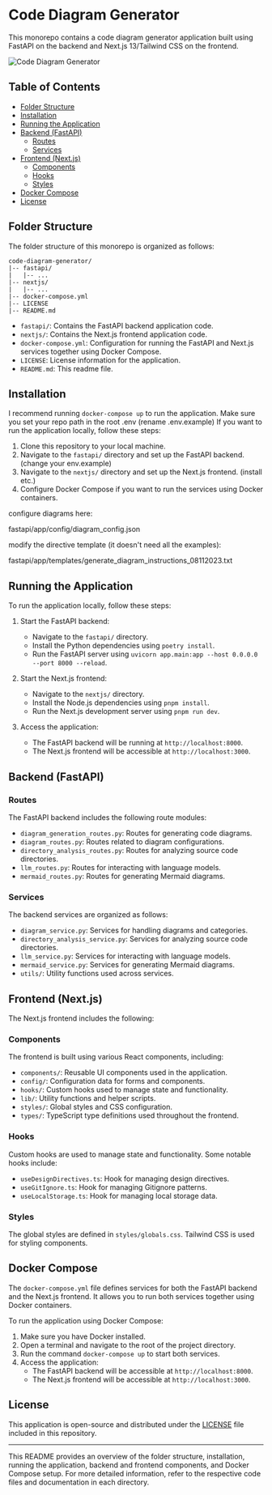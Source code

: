 # Code Diagram Generator

This monorepo contains a code diagram generator application built using FastAPI on the backend and Next.js 13/Tailwind CSS on the frontend.

![Code Diagram Generator](fullcapture.png?raw=true)

## Table of Contents

- [Folder Structure](#folder-structure)
- [Installation](#installation)
- [Running the Application](#running-the-application)
- [Backend (FastAPI)](#backend-fastapi)
  - [Routes](#routes)
  - [Services](#services)
- [Frontend (Next.js)](#frontend-nextjs)
  - [Components](#components)
  - [Hooks](#hooks)
  - [Styles](#styles)
- [Docker Compose](#docker-compose)
- [License](#license)

## Folder Structure

The folder structure of this monorepo is organized as follows:

```
code-diagram-generator/
|-- fastapi/
|   |-- ...
|-- nextjs/
|   |-- ...
|-- docker-compose.yml
|-- LICENSE
|-- README.md
```

- `fastapi/`: Contains the FastAPI backend application code.
- `nextjs/`: Contains the Next.js frontend application code.
- `docker-compose.yml`: Configuration for running the FastAPI and Next.js services together using Docker Compose.
- `LICENSE`: License information for the application.
- `README.md`: This readme file.

## Installation

I recommend running `docker-compose up` to run the application. Make sure you set your repo path in the root .env (rename .env.example) If you want to run the application locally, follow these steps:

1. Clone this repository to your local machine.
2. Navigate to the `fastapi/` directory and set up the FastAPI backend. (change your env.example)
3. Navigate to the `nextjs/` directory and set up the Next.js frontend. (install etc.)
4. Configure Docker Compose if you want to run the services using Docker containers.

configure diagrams here:

fastapi/app/config/diagram_config.json

modify the directive template (it doesn't need all the examples):

fastapi/app/templates/generate_diagram_instructions_08112023.txt

## Running the Application

To run the application locally, follow these steps:

1. Start the FastAPI backend:

   - Navigate to the `fastapi/` directory.
   - Install the Python dependencies using `poetry install`.
   - Run the FastAPI server using `uvicorn app.main:app --host 0.0.0.0 --port 8000 --reload`.

2. Start the Next.js frontend:

   - Navigate to the `nextjs/` directory.
   - Install the Node.js dependencies using `pnpm install`.
   - Run the Next.js development server using `pnpm run dev`.

3. Access the application:
   - The FastAPI backend will be running at `http://localhost:8000`.
   - The Next.js frontend will be accessible at `http://localhost:3000`.

## Backend (FastAPI)

### Routes

The FastAPI backend includes the following route modules:

- `diagram_generation_routes.py`: Routes for generating code diagrams.
- `diagram_routes.py`: Routes related to diagram configurations.
- `directory_analysis_routes.py`: Routes for analyzing source code directories.
- `llm_routes.py`: Routes for interacting with language models.
- `mermaid_routes.py`: Routes for generating Mermaid diagrams.

### Services

The backend services are organized as follows:

- `diagram_service.py`: Services for handling diagrams and categories.
- `directory_analysis_service.py`: Services for analyzing source code directories.
- `llm_service.py`: Services for interacting with language models.
- `mermaid_service.py`: Services for generating Mermaid diagrams.
- `utils/`: Utility functions used across services.

## Frontend (Next.js)

The Next.js frontend includes the following:

### Components

The frontend is built using various React components, including:

- `components/`: Reusable UI components used in the application.
- `config/`: Configuration data for forms and components.
- `hooks/`: Custom hooks used to manage state and functionality.
- `lib/`: Utility functions and helper scripts.
- `styles/`: Global styles and CSS configuration.
- `types/`: TypeScript type definitions used throughout the frontend.

### Hooks

Custom hooks are used to manage state and functionality. Some notable hooks include:

- `useDesignDirectives.ts`: Hook for managing design directives.
- `useGitIgnore.ts`: Hook for managing Gitignore patterns.
- `useLocalStorage.ts`: Hook for managing local storage data.

### Styles

The global styles are defined in `styles/globals.css`. Tailwind CSS is used for styling components.

## Docker Compose

The `docker-compose.yml` file defines services for both the FastAPI backend and the Next.js frontend. It allows you to run both services together using Docker containers.

To run the application using Docker Compose:

1. Make sure you have Docker installed.
2. Open a terminal and navigate to the root of the project directory.
3. Run the command `docker-compose up` to start both services.
4. Access the application:
   - The FastAPI backend will be accessible at `http://localhost:8000`.
   - The Next.js frontend will be accessible at `http://localhost:3000`.

## License

This application is open-source and distributed under the [LICENSE](LICENSE) file included in this repository.

---

This README provides an overview of the folder structure, installation, running the application, backend and frontend components, and Docker Compose setup. For more detailed information, refer to the respective code files and documentation in each directory.
